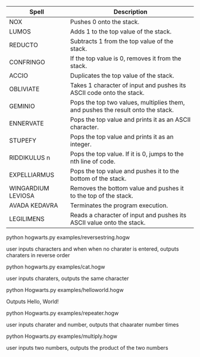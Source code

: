 | Spell               | Description                                                      |
|---------------------|------------------------------------------------------------------|
| NOX                 | Pushes 0 onto the stack.                                         |
| LUMOS               | Adds 1 to the top value of the stack.                            |
| REDUCTO             | Subtracts 1 from the top value of the stack.                     |
| CONFRINGO           | If the top value is 0, removes it from the stack.                 |
| ACCIO               | Duplicates the top value of the stack.                           |
| OBLIVIATE           | Takes 1 character of input and pushes its ASCII code onto the stack. |
| GEMINIO             | Pops the top two values, multiplies them, and pushes the result onto the stack. |
| ENNERVATE           | Pops the top value and prints it as an ASCII character.           |
| STUPEFY             | Pops the top value and prints it as an integer.                  |
| RIDDIKULUS n        | Pops the top value. If it is 0, jumps to the nth line of code.    |
| EXPELLIARMUS        | Pops the top value and pushes it to the bottom of the stack.      |
| WINGARDIUM LEVIOSA  | Removes the bottom value and pushes it to the top of the stack.   |
| AVADA KEDAVRA       | Terminates the program execution.                                |
| LEGILIMENS          | Reads a character of input and pushes its ASCII value onto the stack. |



python hogwarts.py examples/reversestring.hogw

user inputs characters and when when no charater is entered, outputs charaters in reverse order

python hogwarts.py examples/cat.hogw

user inputs charaters, outputs the same character

python Hogwarts.py examples/helloworld.hogw

Outputs Hello, World!

python Hogwarts.py examples/repeater.hogw

user inputs charater and number, outputs that chaarater number times

python Hogwarts.py examples/multiply.hogw

user inputs two numbers, outputs the product of the two numbers


